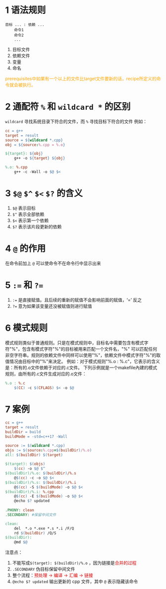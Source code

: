 # 1 语法规则

```
目标 ... : 依赖 ...
	命令1
	命令2
	...
```

1. 目标文件
2. 依赖文件
3. 变量
4. 命名

<font color = orange>prerequisites中如果有一个以上的文件比target文件要新的话，recipe所定义的命令就会被执行。</font>
# 2 通配符 `%` 和 `wildcard *` 的区别
`wildcard` 寻找系统目录下符合的文件，而 `%` 寻找目标下符合的文件
例如：
```makefile
cc = g++
target = result
source = ${wildcard *.cpp}
obj = ${source:%.cpp = %.o}

${target}: ${obj}
	g++ -o ${target} ${obj}

%.o: %.cpp
	g++ -c -Wall -o $@ $<
```

# 3 `$@` `$^` `$<` `$?` 的含义
1. `$@` 表示目标
2. `$^` 表示全部依赖
3. `$<` 表示第一个依赖
4. `$?` 表示该片段更新的依赖

# 4 `@` 的作用
在命令前加上 `@` 可以使命令不在命令行中显示出来

# 5 `:=`  和 `?=`
1. `:=` 是直接赋值。且后续的重新的赋值不会影响前面的赋值，‘=’ 反之
2. `?=` 意为如果该变量还没被赋值则进行赋值

# 6 模式规则
模式规则类似于普通规则。只是在模式规则中，目标名中需要包含有模式字符"%"，包含有模式字符"%"的目标被用来匹配一个文件名，"%" 可以匹配任何非空字符串。规则的依赖文件中同样可以使用"%"，依赖文件中模式字符"%"的取值情况由目标中的"%"来决定。
例如：对于模式规则"%.o : %.c"，它表示的含义是：所有的.o文件依赖于对应的.c文件。
下列示例就是一个makefile內建的模式规则，由所有的.c文件生成对应的.o文件：

```makefile
%.o : %.c
    $(CC) -c $(CFLAGS) $< -o $@
```

# 7 案例

```makefile
cc = g++
target = result
buildDir = build
buildMode = -std=c++17 -Wall

source := $(wildcard *.cpp)
objs := $(source:%.cpp=$(buildDir)/%.o)
all: $(buildDir) $(target)
  
$(target): $(objs)
    $(cc) -o $@ $^
$(buildDir)/%.o: $(buildDir)/%.s
    @$(cc) -c -o $@ $<
$(buildDir)/%.s: $(buildDir)/%.i
    @$(cc) -S $(buildMode) -o $@ $<
$(buildDir)/%.i: %.cpp
    @$(cc) -E $(buildMode) -o $@ $<
    @echo $? updated
    
.PHONY: clean
.SECONDARY: #保留中间文件

clean:
    del  *.o *.exe *.s *.i /F/Q
    rd $(buildDir) /Q/S
$(buildDir):
    @md $@
```

注意点：
1. 不能写成`$(target): $(buildDir)/%.o` ，因为链接是<font color = dark red>合并的过程</font>
2. `.SECONDARY` 伪目标保留中间文件
3. 整个流程：<font color = dark red>预处理 -> 编译 -> 汇编 -> 链接</font>
4. `@echo $? updated` 输出更新的 cpp 文件，其中 `@` 表示隐藏该命令